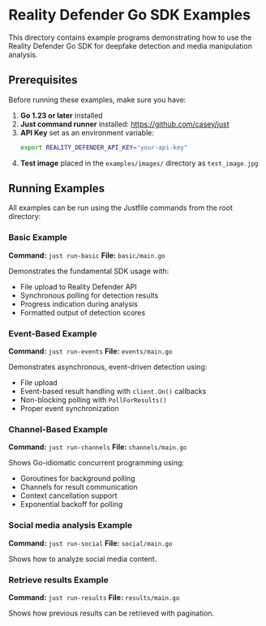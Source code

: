 
# Reality Defender Go SDK Examples

This directory contains example programs demonstrating how to use the Reality Defender Go SDK for deepfake detection and media manipulation analysis.

## Prerequisites

Before running these examples, make sure you have:

1. **Go 1.23 or later** installed
2. **Just command runner** installed: https://github.com/casey/just
3. **API Key** set as an environment variable:
   ```bash
   export REALITY_DEFENDER_API_KEY="your-api-key"
   ```
4. **Test image** placed in the `examples/images/` directory as `test_image.jpg`

## Running Examples

All examples can be run using the Justfile commands from the root directory:

### Basic Example
**Command:** `just run-basic`
**File:** `basic/main.go`

Demonstrates the fundamental SDK usage with:
- File upload to Reality Defender API
- Synchronous polling for detection results
- Progress indication during analysis
- Formatted output of detection scores

### Event-Based Example
**Command:** `just run-events`
**File:** `events/main.go`

Demonstrates asynchronous, event-driven detection using:
- File upload
- Event-based result handling with `client.On()` callbacks
- Non-blocking polling with `PollForResults()`
- Proper event synchronization

### Channel-Based Example
**Command:** `just run-channels`
**File:** `channels/main.go`

Shows Go-idiomatic concurrent programming using:
- Goroutines for background polling
- Channels for result communication
- Context cancellation support
- Exponential backoff for polling

### Social media analysis Example
**Command:** `just run-social`
**File:** `social/main.go`

Shows how to analyze social media content.

### Retrieve results Example
**Command:** `just run-results`
**File:** `results/main.go`

Shows how previous results can be retrieved with pagination.
